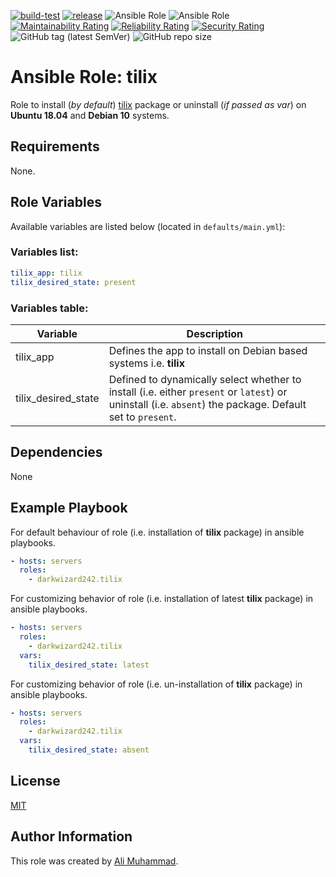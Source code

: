 [![build-test](https://github.com/darkwizard242/ansible-role-tilix/workflows/build-and-test/badge.svg?branch=master)](https://github.com/darkwizard242/ansible-role-tilix/actions?query=workflow%3Abuild-and-test) [![release](https://github.com/darkwizard242/ansible-role-tilix/workflows/release/badge.svg)](https://github.com/darkwizard242/ansible-role-tilix/actions?query=workflow%3Arelease) ![Ansible Role](https://img.shields.io/ansible/role/43058?color=dark%20green%20) ![Ansible Role](https://img.shields.io/ansible/role/d/darkwizard242/tilix) [![Maintainability Rating](https://sonarcloud.io/api/project_badges/measure?project=ansible-role-tilix&metric=sqale_rating)](https://sonarcloud.io/dashboard?id=ansible-role-tilix) [![Reliability Rating](https://sonarcloud.io/api/project_badges/measure?project=ansible-role-tilix&metric=reliability_rating)](https://sonarcloud.io/dashboard?id=ansible-role-tilix) [![Security Rating](https://sonarcloud.io/api/project_badges/measure?project=ansible-role-tilix&metric=security_rating)](https://sonarcloud.io/dashboard?id=ansible-role-tilix) ![GitHub tag (latest SemVer)](https://img.shields.io/github/tag/darkwizard242/ansible-role-tilix?label=release) ![GitHub repo size](https://img.shields.io/github/repo-size/darkwizard242/ansible-role-tilix?color=orange&style=flat-square)

# Ansible Role: tilix

Role to install (_by default_) [tilix](https://gnunn1.github.io/tilix-web/) package or uninstall (_if passed as var_) on **Ubuntu 18.04** and **Debian 10** systems.

## Requirements

None.

## Role Variables

Available variables are listed below (located in `defaults/main.yml`):

### Variables list:

```yaml
tilix_app: tilix
tilix_desired_state: present
```

### Variables table:

Variable            | Description
------------------- | --------------------------------------------------------------------------------------------------------------------------------------------------------
tilix_app           | Defines the app to install on Debian based systems i.e. **tilix**
tilix_desired_state | Defined to dynamically select whether to install (i.e. either `present` or `latest`) or uninstall (i.e. `absent`) the package. Default set to `present`.

## Dependencies

None

## Example Playbook

For default behaviour of role (i.e. installation of **tilix** package) in ansible playbooks.

```yaml
- hosts: servers
  roles:
    - darkwizard242.tilix
```

For customizing behavior of role (i.e. installation of latest **tilix** package) in ansible playbooks.

```yaml
- hosts: servers
  roles:
    - darkwizard242.tilix
  vars:
    tilix_desired_state: latest
```

For customizing behavior of role (i.e. un-installation of **tilix** package) in ansible playbooks.

```yaml
- hosts: servers
  roles:
    - darkwizard242.tilix
  vars:
    tilix_desired_state: absent
```

## License

[MIT](https://github.com/darkwizard242/ansible-role-tilix/blob/master/LICENSE)

## Author Information

This role was created by [Ali Muhammad](https://www.alimuhammad.dev/).
